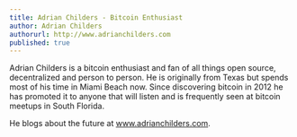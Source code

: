 ```yaml
---
title: Adrian Childers - Bitcoin Enthusiast
author: Adrian Childers
authorurl: http://www.adrianchilders.com
published: true
---
```


Adrian Childers is a bitcoin enthusiast and fan of all things open source, decentralized and person to person. He is originally from Texas but spends most of his time in Miami Beach now. Since discovering bitcoin in 2012 he has promoted it to anyone that will listen and is frequently seen at bitcoin meetups in South Florida. 

He blogs about the future at <a href="http://www.adrianchilders.com">www.adrianchilders.com</a>.
